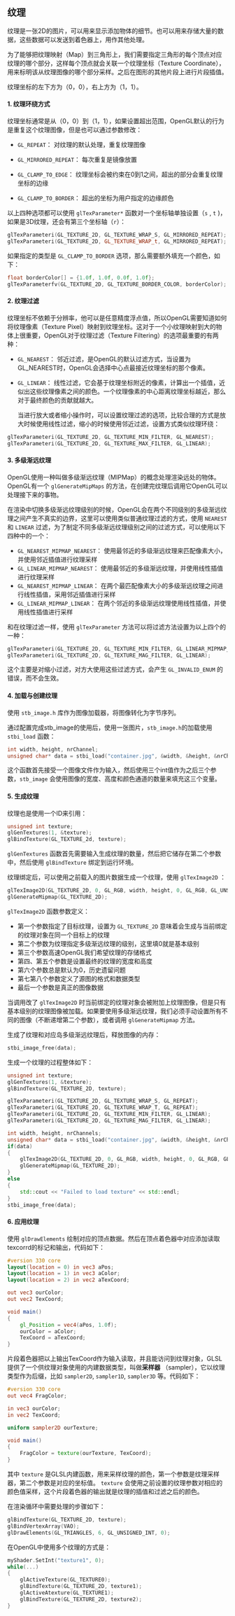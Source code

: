 ## 纹理

纹理是一张2D的图片，可以用来显示添加物体的细节。也可以用来存储大量的数据，这些数据可以发送到着色器上，用作其他处理。

为了能够把纹理映射（Map）到三角形上，我们需要指定三角形的每个顶点对应纹理的哪个部分，这样每个顶点就会关联一个纹理坐标（Texture Coordinate），用来标明该从纹理图像的哪个部分采样。之后在图形的其他片段上进行片段插值。

纹理坐标的左下方为（0，0），右上方为（1，1）。

#### 1. 纹理环绕方式

纹理坐标通常是从（0，0）到（1，1），如果设置超出范围，OpenGL默认的行为是重复这个纹理图像，但是也可以通过参数修改：

* `GL_REPEAT`： 对纹理的默认处理，重复纹理图像

* `GL_MIRRORED_REPEAT`： 每次重复是镜像放置

* `GL_CLAMP_TO_EDGE`： 纹理坐标会被约束在0到1之间，超出的部分会重复纹理坐标的边缘

* `GL_CLAMP_TO_BORDER`： 超出的坐标为用户指定的边缘颜色

以上四种选项都可以使用 `glTexParameter*` 函数对一个坐标轴单独设置（`s` , `t` )，如果是3D纹理，还会有第三个坐标轴（`r`）：

```cpp
glTexParameteri(GL_TEXTURE_2D, GL_TEXTURE_WRAP_S, GL_MIRRORED_REPEAT);
glTexParameteri(GL_TEXTURE_2D, GL_TEXTURE_WRAP_t, GL_MIRRORED_REPEAT);
```

如果指定的类型是 `GL_CLAMP_TO_BORDER` 选项，那么需要额外填充一个颜色，如下：

```cpp
float borderColor[] = {1.0f, 1.0f, 0.0f, 1.0f};
glTexParameterfv(GL_TEXTURE_2D, GL_TEXTURE_BORDER_COLOR, borderColor);
```

#### 2. 纹理过滤

纹理坐标不依赖于分辨率，他可以是任意精度浮点值，所以OpenGL需要知道如何将纹理像素（Texture Pixel）映射到纹理坐标。这对于一个小纹理映射到大的物体上很重要，OpenGL对于纹理过滤（Texture Filtering）的选项最重要的有两种：

* `GL_NEAREST`： 邻近过滤，是OpenGL的默认过滤方式，当设置为GL_NEAREST时，OpenGL会选择中心点最接近纹理坐标的那个像素。
* `GL_LINEAR`： 线性过滤，它会基于纹理坐标附近的像素，计算出一个插值，近似出这些纹理像素之间的颜色。一个纹理像素的中心距离纹理坐标越近，那么对于最终颜色的贡献就越大。

  当进行放大或者缩小操作时，可以设置纹理过滤的选项，比较合理的方式是放大时候使用线性过滤，缩小的时候使用邻近过滤，设置方式类似纹理环绕：

```cpp
glTexParameteri(GL_TEXTURE_2D, GL_TEXTURE_MIN_FILTER, GL_NEAREST);
glTexParameteri(GL_TEXTURE_2D, GL_TEXTURE_MAX_FILTER, GL_LINEAR);
```

#### 3. 多级渐远纹理

OpenGL使用一种叫做多级渐远纹理（MIPMap）的概念处理渲染远处的物体。OpenGL有一个 `glGenerateMipMaps` 的方法，在创建完纹理后调用它OpenGL可以处理接下来的事物。

在渲染中切换多级渐远纹理级别的时候，OpenGL会在两个不同级别的多级渐远纹理之间产生不真实的边界，这里可以使用类似普通纹理过滤的方式，使用 `NEAREST` 和 `LINEAR` 过滤，为了制定不同多级渐远纹理级别之间的过滤方式，可以使用以下四种中的一个：

* `GL_NEAREST_MIPMAP_NEAREST`： 使用最邻近的多级渐远纹理来匹配像素大小，并使用邻近插值进行纹理采样
* `GL_LINEAR_MIPMAP_NEAREST`： 使用最邻近的多级渐远纹理，并使用线性插值进行纹理采样
* `GL_NEAREST_MIPMAP_LINEAR`： 在两个最匹配像素大小的多级渐远纹理之间进行线性插值，采用邻近插值进行采样
* `GL_LINEAR_MIPMAP_LINEAR`： 在两个邻近的多级渐远纹理使用线性插值，并使用线性插值进行采样

和在纹理过滤一样，使用 `glTexParameter` 方法可以将过滤方法设置为以上四个的一种：

```cpp
glTexParameteri(GL_TEXTURE_2D, GL_TEXTURE_MIN_FILTER, GL_LINEAR_MIPMAP_LINEAR);
glTexParameteri(GL_TEXTURE_2D, GL_TEXTURE_MAG_FILTER, GL_LINEAR);
```

这个主要是对缩小过滤，对方大使用这些过滤方式，会产生 `GL_INVALID_ENUM` 的错误，而不会生效。

#### 4. 加载与创建纹理

使用 `stb_image.h` 库作为图像加载器，将图像转化为字节序列。

通过配置完成stb_image的使用后，使用一张图片，`stb_image.h`的加载使用 `stbi_load` 函数：

```cpp
int width, height, nrChannel;
unsigned char* data = stbi_load("container.jpg", &width, &height, &nrChannel, 0);
```

这个函数首先接受一个图像文件作为输入，然后使用三个int值作为之后三个参数，`stb_image` 会使用图像的宽度、高度和颜色通道的数量来填充这三个变量。

#### 5. 生成纹理

纹理也是使用一个ID来引用：

```cpp
unsigned int texture;
glGenTextures(1, &texture);
glBindTexture(GL_TEXTURE_2d, texture);
```

`glGenTextures` 函数首先需要输入生成纹理的数量，然后把它储存在第二个参数中，然后使用 `glBindTexture` 绑定到运行环境。

纹理绑定后，可以使用之前载入的图片数据生成一个纹理，使用 `glTexImage2D` ：

```cpp
glTexImage2D(GL_TEXTURE_2D, 0, GL_RGB, width, height, 0, GL_RGB, GL_UNSIGNED_BYTE, data);
glGenerateMipmap(GL_TEXTURE_2D);
```

`glTexImage2D` 函数参数定义：

* 第一个参数指定了目标纹理，设置为 `GL_TEXTURE_2D` 意味着会生成与当前绑定的纹理对象在同一个目标上的纹理
* 第二个参数为纹理指定多级渐远纹理的级别，这里填0就是基本级别
* 第三个参数高速OpenGL我们希望纹理的存储格式
* 第四、第五个参数是设置最终的纹理的宽度和高度
* 第六个参数总是默认为0，历史遗留问题
* 第七第八个参数定义了源图的格式和数据类型
* 最后一个参数是真正的图像数据

当调用改了 `glTexImage2D` 时当前绑定的纹理对象会被附加上纹理图像，但是只有基本级别的纹理图像被加载。如果要使用多级渐远纹理，我们必须手动设置所有不同的图像（不断递增第二个参数），或者调用 `glGenerateMipmap` 方法。

生成了纹理和对应岛多级渐远纹理后，释放图像的内存：

```cpp
stbi_image_free(data);
```

生成一个纹理的过程整体如下：

```cpp
unsigned int texture;
glGenTextures(1, &texture);
glBindTexture(GL_TEXTURE_2D, texture);

glTexParameteri(GL_TEXTURE_2D, GL_TEXTURE_WRAP_S, GL_REPEAT);
glTexParameteri(GL_TEXTURE_2D, GL_TEXTURE_WRAP_T, GL_REPEAT);
glTexParameteri(GL_TEXTURE_2D, GL_TEXTURE_MIN_FILTER, GL_LINEAR);
glTexParameteri(GL_TEXTURE_2D, GL_TEXTURE_MAG_FILTER, GL_LINEAR);

int width, height, nrChannels;
unsigned char* data = stbi_load("container.jpg", &width, &height, &nrChannels, 0);
if(data)
{
    glTexImage2D(GL_TEXTURE_2D, 0, GL_RGB, width, height, 0, GL_RGB, GL_UNSIGNED_BYTE, data);
    glGenerateMipmap(GL_TEXTURE_2D);
}
else
{
    std::cout << "Failed to load texture" << std::endl;
}
stbi_image_free(data);
```

#### 6. 应用纹理

使用 `glDrawElements` 绘制对应的顶点数据。然后在顶点着色器中对应添加读取texcorrd的标记和输出，代码如下：

```glsl
#version 330 core
layout(location = 0) in vec3 aPos;
layout(location = 1) in vec3 aColor;
layout(location = 2) in vec2 aTexCoord;

out vec3 ourColor;
out vec2 TexCoord;

void main()
{
    gl_Position = vec4(aPos, 1.0f);
    ourColor = aColor;
    TexCoord = aTexCoord;
}
```

片段着色器把以上输出TexCoord作为输入读取，并且能访问到纹理对象，GLSL提供了一个供纹理对象使用的内建数据类型，叫做**采样器** （sampler），它以纹理类型作为后缀，比如 `sampler2D`, `sampler1D`, `sampler3D` 等。代码如下：

```glsl
#version 330 core
out vec4 FragColor;

in vec3 ourColor;
in vec2 TexCoord;

uniform sampler2D ourTexture;

void main()
{
    FragColor = texture(ourTexture, TexCoord);
}
```

其中 `texture` 是GLSL内建函数，用来采样纹理的颜色，第一个参数是纹理采样器，第二个参数是对应的坐标值。 `texture` 会使用之前设置的纹理参数对相应的颜色值采样，这个片段着色器的输出就是纹理的插值和过滤之后的颜色。

在渲染循环中需要处理的步骤如下：

```cpp
glBindTexture(GL_TEXTURE_2D, texture);
glBindVertexArray(VAO);
glDrawElements(GL_TRIANGLES, 6, GL_UNSIGNED_INT, 0);

```

在OpenGL中使用多个纹理的方式是：

```cpp
myShader.SetInt("texture1", 0);
while(...)
{
    glActiveTexture(GL_TEXTURE0);
	glBindTexture(GL_TEXTURE_2D, texture1);
	glActiveAtexture(GL_TEXTURE1);
	glBindTexture(GL_TEXTURE_2D, texture2);
}


```



